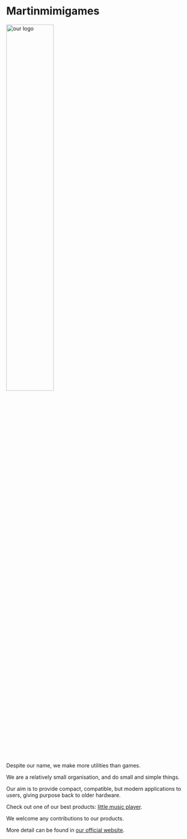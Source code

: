 # Martinmimigames

[<img src="https://martinmimigames.github.io/res/logo/mggames/broken-vines-dark.png" alt="our logo" width="50%"/>](https://martinmimigames.github.io/res/logo/mggames/broken-vines-dark.png)

Despite our name, we make more utilities than games.

We are a relatively small organisation, and do small and simple things.

Our aim is to provide compact, compatible, but modern applications to users, giving purpose back to older hardware.

Check out one of our best products: [little music player](https://martinmimigames.github.io/projects/little-music-player).

We welcome any contributions to our products.

More detail can be found in [our official website](https://martinmimigames.github.io).
